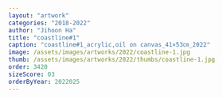 ```yaml
---
layout: "artwork"
categories: "2018-2022"
author: "Jihoon Ha"
title: "coastline#1"
caption: "coastline#1_acrylic,oil on canvas_41×53㎝_2022"
image: /assets/images/artworks/2022/coastline-1.jpg
thumb: /assets/images/artworks/2022/thumbs/coastline-1.jpg
order: 3420
sizeScore: 03
orderByYear: 2022025
---
```

